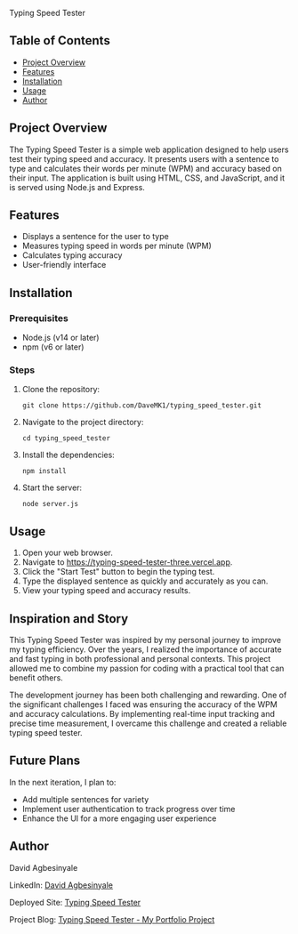 Typing Speed Tester


## Table of Contents
- [Project Overview](#project-overview)
- [Features](#features)
- [Installation](#installation)
- [Usage](#usage)
- [Author](#author)

## Project Overview
The Typing Speed Tester is a simple web application designed to help users test their typing speed and accuracy. It presents users with a sentence to type and calculates their words per minute (WPM) and accuracy based on their input. The application is built using HTML, CSS, and JavaScript, and it is served using Node.js and Express.

## Features
- Displays a sentence for the user to type
- Measures typing speed in words per minute (WPM)
- Calculates typing accuracy
- User-friendly interface

## Installation
### Prerequisites
- Node.js (v14 or later)
- npm (v6 or later)

### Steps
1. Clone the repository:
   ```
   git clone https://github.com/DaveMK1/typing_speed_tester.git
   ```
2. Navigate to the project directory:
   ```
   cd typing_speed_tester
   ```
3. Install the dependencies:
   ```
   npm install
   ```
4. Start the server:
   ```
   node server.js
   ```

## Usage
1. Open your web browser.
2. Navigate to https://typing-speed-tester-three.vercel.app.
3. Click the "Start Test" button to begin the typing test.
4. Type the displayed sentence as quickly and accurately as you can.
5. View your typing speed and accuracy results.

## Inspiration and Story

This Typing Speed Tester was inspired by my personal journey to improve my typing efficiency. Over the years, I realized the importance of accurate and fast typing in both professional and personal contexts. This project allowed me to combine my passion for coding with a practical tool that can benefit others. 

The development journey has been both challenging and rewarding. One of the significant challenges I faced was ensuring the accuracy of the WPM and accuracy calculations. By implementing real-time input tracking and precise time measurement, I overcame this challenge and created a reliable typing speed tester.

## Future Plans

In the next iteration, I plan to:
- Add multiple sentences for variety
- Implement user authentication to track progress over time
- Enhance the UI for a more engaging user experience

## Author
David Agbesinyale 

LinkedIn: [David Agbesinyale](https://www.linkedin.com/in/dave-agbesinyale/)

Deployed Site: [Typing Speed Tester](https://typing-speed-tester-three.vercel.app/)

Project Blog: [Typing Speed Tester - My Portfolio Project](https://medium.com/@doublej7040/building-a-typing-speed-tester-my-journey-and-learnings-8bd0c6660c19)
